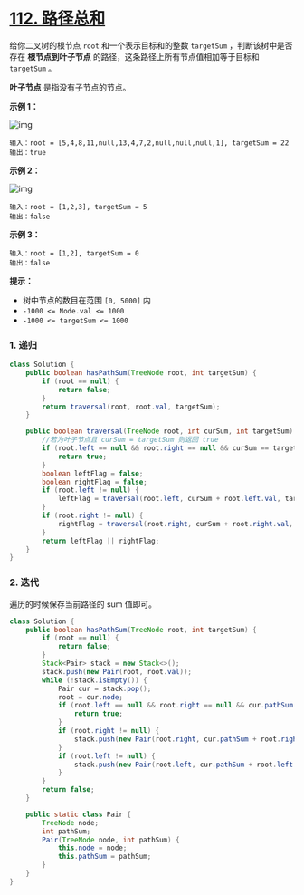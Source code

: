 # [112. 路径总和](https://leetcode.cn/problems/path-sum/)

给你二叉树的根节点 `root` 和一个表示目标和的整数 `targetSum` ，判断该树中是否存在 **根节点到叶子节点** 的路径，这条路径上所有节点值相加等于目标和 `targetSum` 。

**叶子节点** 是指没有子节点的节点。

**示例 1：**

![img](https://raw.githubusercontent.com/Traserve/traserve.github.io/main/_posts/algorithm/images/112-1.jpg)

```
输入：root = [5,4,8,11,null,13,4,7,2,null,null,null,1], targetSum = 22
输出：true
```

**示例 2：**

![img](https://raw.githubusercontent.com/Traserve/traserve.github.io/main/_posts/algorithm/images/112-2.jpg)

```
输入：root = [1,2,3], targetSum = 5
输出：false
```

**示例 3：**

```
输入：root = [1,2], targetSum = 0
输出：false
```

**提示：**

- 树中节点的数目在范围 `[0, 5000]` 内
- `-1000 <= Node.val <= 1000`
- `-1000 <= targetSum <= 1000`

### 1. 递归

```java
class Solution {
    public boolean hasPathSum(TreeNode root, int targetSum) {
        if (root == null) {
            return false;
        }
        return traversal(root, root.val, targetSum);
    }

    public boolean traversal(TreeNode root, int curSum, int targetSum) {
        //若为叶子节点且 curSum = targetSum 则返回 true
        if (root.left == null && root.right == null && curSum == targetSum) {
            return true;
        }
        boolean leftFlag = false;
        boolean rightFlag = false;
        if (root.left != null) {
            leftFlag = traversal(root.left, curSum + root.left.val, targetSum);
        }
        if (root.right != null) {
            rightFlag = traversal(root.right, curSum + root.right.val, targetSum);
        }
        return leftFlag || rightFlag;
    }
}
```

### 2. 迭代

遍历的时候保存当前路径的 sum 值即可。

```java
class Solution {
    public boolean hasPathSum(TreeNode root, int targetSum) {
        if (root == null) {
            return false;
        }
        Stack<Pair> stack = new Stack<>();
        stack.push(new Pair(root, root.val));
        while (!stack.isEmpty()) {
            Pair cur = stack.pop();
            root = cur.node;
            if (root.left == null && root.right == null && cur.pathSum == targetSum) {
                return true;
            }
            if (root.right != null) {
                stack.push(new Pair(root.right, cur.pathSum + root.right.val));
            }
            if (root.left != null) {
                stack.push(new Pair(root.left, cur.pathSum + root.left.val));
            }
        }
        return false;
    }

    public static class Pair {
        TreeNode node;
        int pathSum;
        Pair(TreeNode node, int pathSum) {
            this.node = node;
            this.pathSum = pathSum;
        }
    }
}
```

